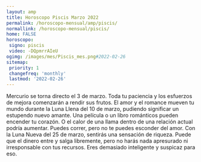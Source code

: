 ```yaml
---
layout: amp
title: Horoscopo Piscis Marzo 2022 
permalink: /horoscopo-mensual/amp/piscis/
normallink: /horoscopo-mensual/piscis/
home: FALSE
horoscopo:
 signo: piscis
 video: -DQpmrrAIeU
ogimg: /images/mes/Piscis_mes.png#2022-02-26
sitemap:
 priority: 1
 changefreq: 'monthly'
 lastmod: '2022-02-26'
---
```



Mercurio se torna directo el 3 de marzo. Toda tu paciencia y los esfuerzos de mejora comenzarán a rendir sus frutos. El amor y el romance mueven tu mundo durante la Luna Llena del 10 de marzo, pudiendo significar un estupendo nuevo amante. Una película o un libro románticos pueden encender tu corazón. O el calor de una llama dentro de una relación actual podría aumentar. Puedes correr, pero no te puedes esconder del amor. Con la Luna Nueva del 25 de marzo, sentirás una sensación de riqueza. Puede que el dinero entre y salga libremente, pero no harás nada apresurado ni irresponsable con tus recursos. Eres demasiado inteligente y suspicaz para eso.